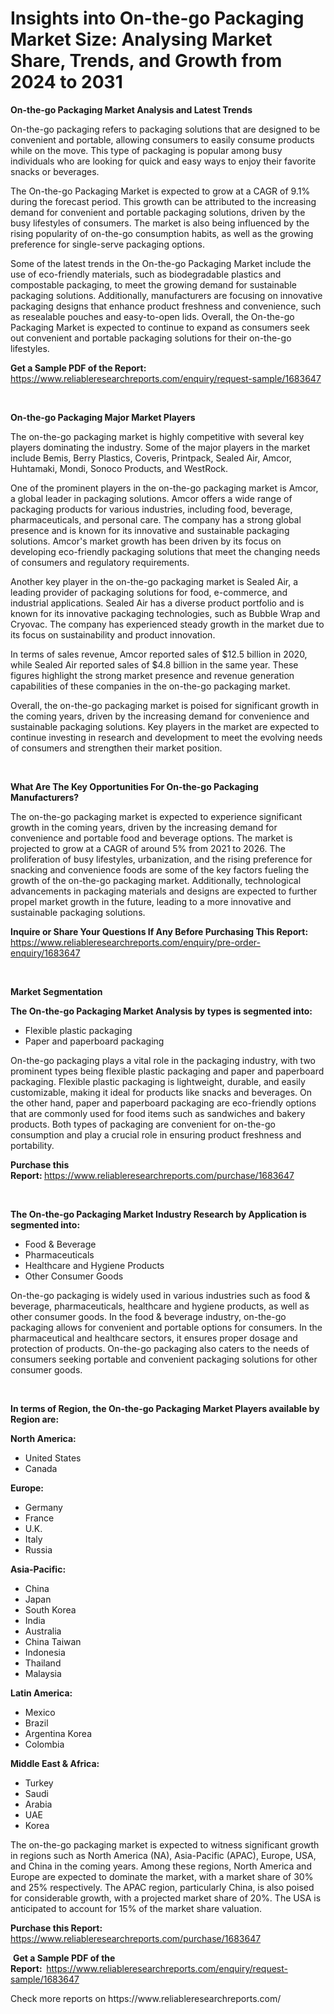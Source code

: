 <p><h1>Insights into On-the-go Packaging Market Size: Analysing Market Share, Trends, and Growth from 2024 to 2031</h1></p><p><strong>On-the-go Packaging Market Analysis and Latest Trends</strong></p>
<p><p>On-the-go packaging refers to packaging solutions that are designed to be convenient and portable, allowing consumers to easily consume products while on the move. This type of packaging is popular among busy individuals who are looking for quick and easy ways to enjoy their favorite snacks or beverages.</p><p>The On-the-go Packaging Market is expected to grow at a CAGR of 9.1% during the forecast period. This growth can be attributed to the increasing demand for convenient and portable packaging solutions, driven by the busy lifestyles of consumers. The market is also being influenced by the rising popularity of on-the-go consumption habits, as well as the growing preference for single-serve packaging options.</p><p>Some of the latest trends in the On-the-go Packaging Market include the use of eco-friendly materials, such as biodegradable plastics and compostable packaging, to meet the growing demand for sustainable packaging solutions. Additionally, manufacturers are focusing on innovative packaging designs that enhance product freshness and convenience, such as resealable pouches and easy-to-open lids. Overall, the On-the-go Packaging Market is expected to continue to expand as consumers seek out convenient and portable packaging solutions for their on-the-go lifestyles.</p></p>
<p><strong>Get a Sample PDF of the Report:&nbsp;</strong> <a href="https://www.reliableresearchreports.com/enquiry/request-sample/1683647">https://www.reliableresearchreports.com/enquiry/request-sample/1683647</a></p>
<p>&nbsp;</p>
<p><strong>On-the-go Packaging Major Market Players</strong></p>
<p><p>The on-the-go packaging market is highly competitive with several key players dominating the industry. Some of the major players in the market include Bemis, Berry Plastics, Coveris, Printpack, Sealed Air, Amcor, Huhtamaki, Mondi, Sonoco Products, and WestRock.</p><p>One of the prominent players in the on-the-go packaging market is Amcor, a global leader in packaging solutions. Amcor offers a wide range of packaging products for various industries, including food, beverage, pharmaceuticals, and personal care. The company has a strong global presence and is known for its innovative and sustainable packaging solutions. Amcor's market growth has been driven by its focus on developing eco-friendly packaging solutions that meet the changing needs of consumers and regulatory requirements.</p><p>Another key player in the on-the-go packaging market is Sealed Air, a leading provider of packaging solutions for food, e-commerce, and industrial applications. Sealed Air has a diverse product portfolio and is known for its innovative packaging technologies, such as Bubble Wrap and Cryovac. The company has experienced steady growth in the market due to its focus on sustainability and product innovation.</p><p>In terms of sales revenue, Amcor reported sales of $12.5 billion in 2020, while Sealed Air reported sales of $4.8 billion in the same year. These figures highlight the strong market presence and revenue generation capabilities of these companies in the on-the-go packaging market.</p><p>Overall, the on-the-go packaging market is poised for significant growth in the coming years, driven by the increasing demand for convenience and sustainable packaging solutions. Key players in the market are expected to continue investing in research and development to meet the evolving needs of consumers and strengthen their market position.</p></p>
<p>&nbsp;</p>
<p><strong>What Are The Key Opportunities For On-the-go Packaging Manufacturers?</strong></p>
<p><p>The on-the-go packaging market is expected to experience significant growth in the coming years, driven by the increasing demand for convenience and portable food and beverage options. The market is projected to grow at a CAGR of around 5% from 2021 to 2026. The proliferation of busy lifestyles, urbanization, and the rising preference for snacking and convenience foods are some of the key factors fueling the growth of the on-the-go packaging market. Additionally, technological advancements in packaging materials and designs are expected to further propel market growth in the future, leading to a more innovative and sustainable packaging solutions.</p></p>
<p><strong>Inquire or Share Your Questions If Any Before Purchasing This Report:</strong> <a href="https://www.reliableresearchreports.com/enquiry/pre-order-enquiry/1683647">https://www.reliableresearchreports.com/enquiry/pre-order-enquiry/1683647</a></p>
<p>&nbsp;</p>
<p><strong>Market Segmentation</strong></p>
<p><strong>The On-the-go Packaging Market Analysis by types is segmented into:</strong></p>
<p><ul><li>Flexible plastic packaging</li><li>Paper and paperboard packaging</li></ul></p>
<p><p>On-the-go packaging plays a vital role in the packaging industry, with two prominent types being flexible plastic packaging and paper and paperboard packaging. Flexible plastic packaging is lightweight, durable, and easily customizable, making it ideal for products like snacks and beverages. On the other hand, paper and paperboard packaging are eco-friendly options that are commonly used for food items such as sandwiches and bakery products. Both types of packaging are convenient for on-the-go consumption and play a crucial role in ensuring product freshness and portability.</p></p>
<p><strong>Purchase this Report:&nbsp;</strong><a href="https://www.reliableresearchreports.com/purchase/1683647">https://www.reliableresearchreports.com/purchase/1683647</a></p>
<p>&nbsp;</p>
<p><strong>The On-the-go Packaging Market Industry Research by Application is segmented into:</strong></p>
<p><ul><li>Food & Beverage</li><li>Pharmaceuticals</li><li>Healthcare and Hygiene Products</li><li>Other Consumer Goods</li></ul></p>
<p><p>On-the-go packaging is widely used in various industries such as food & beverage, pharmaceuticals, healthcare and hygiene products, as well as other consumer goods. In the food & beverage industry, on-the-go packaging allows for convenient and portable options for consumers. In the pharmaceutical and healthcare sectors, it ensures proper dosage and protection of products. On-the-go packaging also caters to the needs of consumers seeking portable and convenient packaging solutions for other consumer goods.</p></p>
<p>&nbsp;</p>
<p><strong>In terms of Region, the On-the-go Packaging Market Players available by Region are:</strong></p>
<p>
    <p> <strong> North America: </strong>
        <ul>
            <li>United States</li>
            <li>Canada</li>
        </ul>
        </p> 
    <p> <strong> Europe: </strong>
        <ul>
            <li>Germany</li>
            <li>France</li>
            <li>U.K.</li>
            <li>Italy</li>
            <li>Russia</li>
        </ul>
        </p> 
    <p> <strong> Asia-Pacific: </strong>
        <ul>
            <li>China</li>
            <li>Japan</li>
            <li>South Korea</li>
            <li>India</li>
            <li>Australia</li>
            <li>China Taiwan</li>
            <li>Indonesia</li>
            <li>Thailand</li>
            <li>Malaysia</li>
        </ul>
        </p> 
    <p> <strong> Latin America: </strong>
        <ul>
            <li>Mexico</li>
            <li>Brazil</li>
            <li>Argentina Korea</li>
            <li>Colombia</li>
        </ul>
        </p> 
    <p> <strong> Middle East & Africa: </strong>
        <ul>
            <li>Turkey</li>
            <li>Saudi</li>
            <li>Arabia</li>
            <li>UAE</li>
            <li>Korea</li>
        </ul>
    </p>
    </p>
<p><p>The on-the-go packaging market is expected to witness significant growth in regions such as North America (NA), Asia-Pacific (APAC), Europe, USA, and China in the coming years. Among these regions, North America and Europe are expected to dominate the market, with a market share of 30% and 25% respectively. The APAC region, particularly China, is also poised for considerable growth, with a projected market share of 20%. The USA is anticipated to account for 15% of the market share valuation.</p></p>
<p><strong>Purchase this Report: </strong><a href="https://www.reliableresearchreports.com/purchase/1683647">https://www.reliableresearchreports.com/purchase/1683647</a></p>
<p>&nbsp;<strong>Get a Sample PDF of the Report:&nbsp;&nbsp;</strong><a href="https://www.reliableresearchreports.com/enquiry/request-sample/1683647">https://www.reliableresearchreports.com/enquiry/request-sample/1683647</a></p>
<p><strong></strong></p>
<p>Check more reports on https://www.reliableresearchreports.com/</p>
